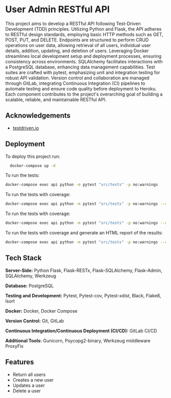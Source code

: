 
# User Admin RESTful API

This project aims to develop a RESTful API following Test-Driven Development (TDD) principles. Utilizing Python and Flask, the API adheres to RESTful design standards, employing basic HTTP methods such as GET, POST, PUT, and DELETE. Endpoints are structured to perform CRUD operations on user data, allowing retrieval of all users, individual user details, addition, updating, and deletion of users. Leveraging Docker streamlines local development setup and deployment processes, ensuring consistency across environments. SQLAlchemy facilitates interactions with a PostgreSQL database, enhancing data management capabilities. Test suites are crafted with pytest, emphasizing unit and integration testing for robust API validation. Version control and collaboration are managed through GitLab, integrating Continuous Integration (CI) pipelines to automate testing and ensure code quality before deployment to Heroku. Each component contributes to the project's overarching goal of building a scalable, reliable, and maintainable RESTful API.


## Acknowledgements

 - [testdriven.io](https://testdriven.io)



## Deployment

To deploy this project run:
```bash
  docker-compose up -d
```
To run the tests:
```bash
docker-compose exec api python -m pytest "src/tests" -p no:warnings
```
To run the tests with coverage:
```bash
docker-compose exec api python -m pytest "src/tests" -p no:warnings --cov="src"
```
To run the tests with coverage:
```bash
docker-compose exec api python -m pytest "src/tests" -p no:warnings --cov="src"
```
To run the tests with coverage and generate an HTML report of the results:
```bash
docker-compose exec api python -m pytest "src/tests" -p no:warnings --cov="src" --cov-report html
```

## Tech Stack

**Server-Side:**
Python
Flask,
Flask-RESTx,
Flask-SQLAlchemy,
Flask-Admin,
SQLAlchemy,
Werkzeug

**Database:** PostgreSQL

**Testing and Development:**
Pytest,
Pytest-cov,
Pytest-xdist,
Black,
Flake8,
Isort

**Docker:**
Docker,
Docker Compose

**Version Control:**
Git,
GitLab

**Continuous Integration/Continuous Deployment (CI/CD):**
GitLab CI/CD

**Additional Tools:**
Gunicorn,
Psycopg2-binary,
Werkzeug middleware ProxyFix


## Features

- Return all users
- Creates a new user
- Updates a user 
- Delete a user

